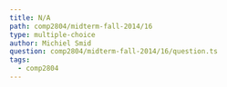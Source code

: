```yaml
---
title: N/A
path: comp2804/midterm-fall-2014/16
type: multiple-choice
author: Michiel Smid
question: comp2804/midterm-fall-2014/16/question.ts
tags:
  - comp2804
---
```

